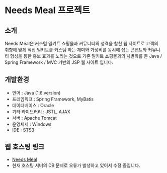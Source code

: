 # Needs Meal 프로젝트

## 소개

Needs Meal은 커스텀 밀키트 쇼핑몰과 커뮤니티의 성격을 합친 웹 사이트로 고객의 취향에 맞게 
직접 밀키트를 커스텀 하는 재미와 가성비를 동시에 잡는 콘셉트와 커뮤니티 형성을 통한 홍보 효과를 노리는 것으로
기존 밀키트 쇼핑몰과의 차별화를 둔 Java / Spring Framework / MVC 기반의 JSP 웹 사이트 입니다. 

## 개발환경

- 언어 : Java (1.6 version)
- 프레임워크 : Spring Framework, MyBatis
- 데이터베이스 : Oracle
- 기타 라이브러리 : JSTL, AJAX
- 서버 : Apache Tomcat
- 운영체제 : Windows
- IDE : STS3

## 웹 호스팅 링크

- [Needs Meal](http://sa1109ng.cafe24.com)
- 현재 호스팅 서버의 DB 문제로 오류가 발생하고 있어서 수정 중입니다.

